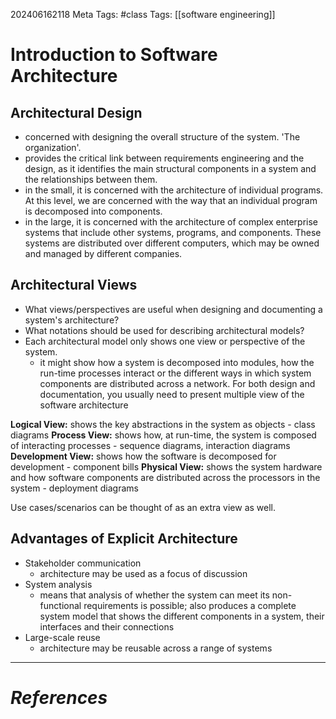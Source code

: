 202406162118
Meta Tags: #class
Tags: [[software engineering]]

# Introduction to Software Architecture

## Architectural Design

- concerned with designing the overall structure of the system. 'The organization'.
- provides the critical link between requirements engineering and the design, as it identifies the main structural components in a system and the relationships between them.
- in the small, it is concerned with the architecture of individual programs. At this level, we are concerned with the way that an individual program is decomposed into components.
- in the large, it is concerned with the architecture of complex enterprise systems that include other systems, programs, and components. These systems are distributed over different computers, which may be owned and managed by different companies.

## Architectural Views

- What views/perspectives are useful when designing and documenting a system's architecture?
- What notations should be used for describing architectural models?
- Each architectural model only shows one view or perspective of the system.
	- it might show how a system is decomposed into modules, how the run-time processes interact or the different ways in which system components are distributed across a network. For both design and documentation, you usually need to present multiple view of the software architecture

**Logical View:** shows the key abstractions in the system as objects - class diagrams
**Process View:** shows how, at run-time, the system is composed of interacting processes - sequence diagrams, interaction diagrams
**Development View:** shows how the software is decomposed for development - component bills
**Physical View:** shows the system hardware and how software components are distributed across the processors in the system - deployment diagrams

Use cases/scenarios can be thought of as an extra view as well.

## Advantages of Explicit Architecture

- Stakeholder communication
	- architecture may be used as a focus of discussion
- System analysis
	- means that analysis of whether the system can meet its non-functional requirements is possible; also produces a complete system model that shows the different components in a system, their interfaces and their connections
- Large-scale reuse
	- architecture may be reusable across a range of systems



---
# *References*